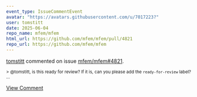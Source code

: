 ```yaml
---
event_type: IssueCommentEvent
avatar: "https://avatars.githubusercontent.com/u/7017223?"
user: tomstitt
date: 2025-06-04
repo_name: mfem/mfem
html_url: https://github.com/mfem/mfem/pull/4821
repo_url: https://github.com/mfem/mfem
---
```


<a href='https://github.com/tomstitt' target='_blank'>tomstitt</a> commented on issue <a href='https://github.com/mfem/mfem/pull/4821' target='_blank'>mfem/mfem#4821</a>.

<small>> @tomstitt, is this ready for review? If it is, can you please add the `ready-for-review` label?...</small>

<a href='https://github.com/mfem/mfem/pull/4821' target='_blank'>View Comment</a>